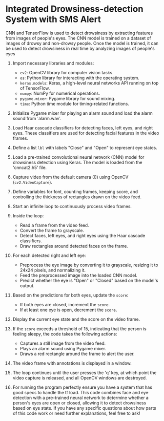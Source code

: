 # Integrated Drowsiness-detection System with SMS Alert
CNN and TensorFlow is used to detect drowsiness by extracting features from images of people's eyes. The CNN model is trained on a dataset of images of drowsy and non-drowsy people. Once the model is trained, it can be used to detect drowsiness in real time by analyzing images of people's eyes

1. Import necessary libraries and modules:

   - `cv2`: OpenCV library for computer vision tasks.
   - `os`: Python library for interacting with the operating system.
   - `keras.models`: Keras, a high-level neural networks API running on top of TensorFlow.
   - `numpy`: NumPy for numerical operations.
   - `pygame.mixer`: Pygame library for sound mixing.
   - `time`: Python time module for timing-related functions.

2. Initialize Pygame mixer for playing an alarm sound and load the alarm sound from 'alarm.wav'.

3. Load Haar cascade classifiers for detecting faces, left eyes, and right eyes. These classifiers are used for detecting facial features in the video frames.

4. Define a list `lbl` with labels "Close" and "Open" to represent eye states.

5. Load a pre-trained convolutional neural network (CNN) model for drowsiness detection using Keras. The model is loaded from the 'cnncat2.h5' file.

6. Capture video from the default camera (0) using OpenCV (`cv2.VideoCapture`).

7. Define variables for font, counting frames, keeping score, and controlling the thickness of rectangles drawn on the video feed.

8. Start an infinite loop to continuously process video frames.

9. Inside the loop:

   - Read a frame from the video feed.
   - Convert the frame to grayscale.
   - Detect faces, left eyes, and right eyes using the Haar cascade classifiers.
   - Draw rectangles around detected faces on the frame.

10. For each detected right and left eye:

    - Preprocess the eye image by converting it to grayscale, resizing it to 24x24 pixels, and normalizing it.
    - Feed the preprocessed image into the loaded CNN model.
    - Predict whether the eye is "Open" or "Closed" based on the model's output.

11. Based on the predictions for both eyes, update the `score`:

    - If both eyes are closed, increment the `score`.
    - If at least one eye is open, decrement the `score`.

12. Display the current eye state and the score on the video frame.

13. If the `score` exceeds a threshold of 15, indicating that the person is feeling sleepy, the code takes the following actions:

    - Captures a still image from the video feed.
    - Plays an alarm sound using Pygame mixer.
    - Draws a red rectangle around the frame to alert the user.

14. The video frame with annotations is displayed in a window.

15. The loop continues until the user presses the 'q' key, at which point the video capture is released, and all OpenCV windows are destroyed.
16. For running the program perfectly ensure you have a system that has good specs to handle the tf load.
This code combines face and eye detection with a pre-trained neural network to determine whether a person's eyes are open or closed, allowing it to detect drowsiness based on eye state. If you have any specific questions about how parts of this code work or need further explanations, feel free to ask!
